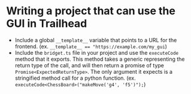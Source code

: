 # Writing a project that can use the GUI in Trailhead

- Include a global `__template__` variable that points to a URL for the frontend. (ex. `__template__ == "https://example.com/my_gui`)
- Include the `bridget.ts` file in your project and use the `executeCode` method that it exports. This method takes a generic representing the return type of the call, and will then return a promise of type `Promise<ExpectedReturnType>`. The only argument it expects is a stringified method call for a python function. (ex. `executeCode<ChessBoard>("makeMove('g4', 'f5')");`)